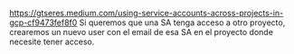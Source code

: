 https://gtseres.medium.com/using-service-accounts-across-projects-in-gcp-cf9473fef8f0
Si queremos que una SA tenga acceso a otro proyecto, crearemos un nuevo user con el email de esa SA en el proyecto donde necesite tener acceso.
